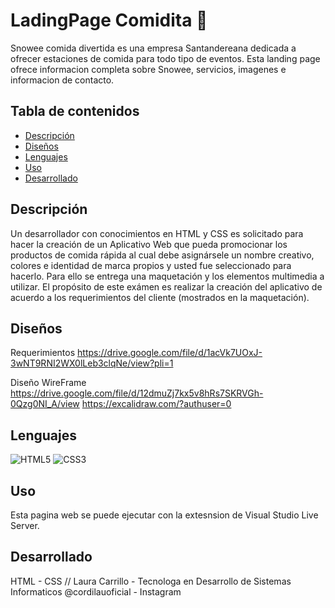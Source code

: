 # LadingPage Comidita  🥑

Snowee comida divertida es una empresa Santandereana dedicada a ofrecer estaciones de comida para todo tipo de eventos.
Esta landing page ofrece informacion completa sobre Snowee, servicios, imagenes e informacion de contacto.

## Tabla de contenidos

- [Descripción](#descripción)
- [Diseños](#diseños)
- [Lenguajes](#lenguajes)
- [Uso](#uso)
- [Desarrollado](#Desarrollado)


## Descripción

Un desarrollador con conocimientos en HTML y CSS es solicitado para hacer la creación de un Aplicativo Web que pueda promocionar los productos de comida rápida al cual debe asignársele un nombre creativo, colores e identidad de marca propios y usted fue seleccionado para hacerlo. Para ello se entrega una maquetación y los elementos multimedia a utilizar. El propósito de este exámen es realizar la creación del aplicativo de acuerdo a los requerimientos del cliente (mostrados en la maquetación).


## Diseños

Requerimientos
https://drive.google.com/file/d/1acVk7UOxJ-3wNT9RNI2WX0lLeb3clqNe/view?pli=1

Diseño WireFrame
https://drive.google.com/file/d/12dmuZj7kx5v8hRs7SKRVGh-0Qzg0NI_A/view
https://excalidraw.com/?authuser=0


## Lenguajes

![HTML5](https://img.shields.io/badge/html5-%23E34F26.svg?style=for-the-badge&logo=html5&logoColor=white)
![CSS3](https://img.shields.io/badge/css3-%231572B6.svg?style=for-the-badge&logo=css3&logoColor=white)


## Uso

Esta pagina web se puede ejecutar con la extesnsion de Visual Studio Live Server.


## Desarrollado 

HTML - CSS //
Laura Carrillo - Tecnologa en Desarrollo de Sistemas Informaticos
@cordilauoficial - Instagram 
